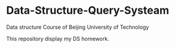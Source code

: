 # Data-Structure-Query-Systeam
Data structure Course of Beijing University of Technology

This repository display my DS homework.
